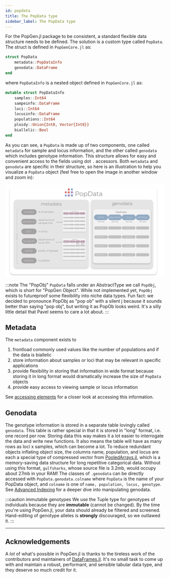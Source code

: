 ```yaml
---
id: popdata
title: The PopData type
sidebar_label: The PopData type
---
```


For the PopGen.jl package to be consistent, a standard flexible data structure needs to be defined. The solution is a custom type called `PopData`. The struct is defined in `PopGenCore.jl` as:

```julia
struct PopData
	metadata::PopDataInfo
	genodata::DataFrame
end
```
where `PopDataInfo` is a nested object defined in `PopGenCore.jl` as:
```julia
mutable struct PopDataInfo
    samples::Int64
    sampeinfo::DataFrame
    loci::Int64
    locusinfo::DataFrame
    populations::Int64
    ploidy::Union{Int8, Vector{Int8}}
    biallelic::Bool
end
```

As you can see, a `PopData` is made up of two components, one called `metadata` for sample and locus information, and the other called `genodata` which includes genotype information. This structure allows for easy and convenient access to the fields using dot `.` accessors. Both `metadata` and `genodata` are specific in their structure, so here is an illustration to help you visualize a `PopData` object (feel free to open the image in another window and zoom in):

![PopData](/img/PopData.svg)

:::note The "PopObj"
`PopData` falls under an AbstractType we call `PopObj`, which is short for "PopGen Object". While not implemented yet,
`PopObj` exists to futureproof some flexibility into niche data types. Fun fact: we decided to pronounce PopObj as "pop ob" with a silent j because it sounds better than saying "pop obj", but writing it as PopOb looks weird. It's a silly little detail that Pavel seems to care a lot about.
:::

## Metadata

The `metadata` component exists to 
1. frontload commonly used values like the number of populations and if the data is biallelic
2. store information about samples or loci that may be relevant in specific applications
3. provide flexibility in storing that information in wide format because storing it in long format would dramatically increase the size of `PopData` objects
4. provide easy access to viewing sample or locus information

See [accessing elements](../workingwithpopdata/accessingelements) for a closer look at accessing this
information.
## Genodata

The genotype information is stored in a separate table lovingly called `genodata`. This table is rather special in that it is stored in "long" format, i.e. one record per row. Storing data this way makes it a lot easier to interrogate the data and write new functions. It also means the table will have as many rows as loci x samples, which can become a lot. To reduce redundant objects inflating object size, the columns name, population, and locus are each a special type of compressed vector from [PooledArrays.jl](https://github.com/JuliaData/PooledArrays.jl), which is a memory-saving data structure for long repetitive categorical data. Without using this format, `gulfsharks`, whose source file is 3.2mb, would occupy about 27mb in your RAM! The classes of `.genodata` can be directly accessed with `PopData.genodata.colname` where `PopData` is the name of your PopData object, and `colname` is one of `name, population, locus, genotype`. See [Advanced Indexing](../workingwithpopdata/advancedindexing) for a deeper
dive into manipulating genodata.

:::caution immutable genotypes
We use the Tuple type for genotypes of individuals because they are **immutable** (cannot be changed). By the time you're using PopGen.jl, your data should already be filtered and screened. Hand-editing of genotype alleles is **strongly** discouraged, so we outlawed it.
:::

------

## Acknowledgements
A *lot* of what's possible in PopGen.jl is thanks to the tireless work of the contributors and maintainers of [DataFrames.jl](https://github.com/JuliaData/DataFrames.jl). It's no small task to come up with and maintain a robust, performant, and sensible tabular data type, and they deserve so much credit for it. 